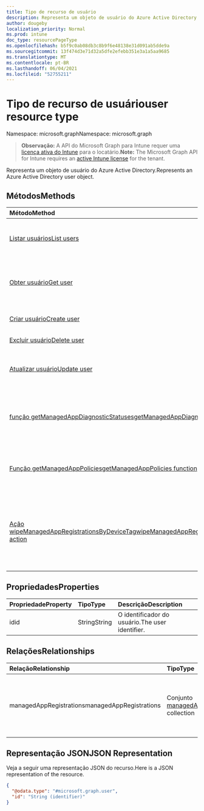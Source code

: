 ```yaml
---
title: Tipo de recurso de usuário
description: Representa um objeto de usuário do Azure Active Directory.
author: dougeby
localization_priority: Normal
ms.prod: intune
doc_type: resourcePageType
ms.openlocfilehash: b5f9c0ab08db3c8b9f6e48138e31d091ab5dde9a
ms.sourcegitcommit: 13f474d3e71d32a5dfe2efebb351e3a1a5aa9685
ms.translationtype: MT
ms.contentlocale: pt-BR
ms.lasthandoff: 06/04/2021
ms.locfileid: "52755211"
---
```

# <a name="user-resource-type"></a><span data-ttu-id="292a4-103">Tipo de recurso de usuário</span><span class="sxs-lookup"><span data-stu-id="292a4-103">user resource type</span></span>

<span data-ttu-id="292a4-104">Namespace: microsoft.graph</span><span class="sxs-lookup"><span data-stu-id="292a4-104">Namespace: microsoft.graph</span></span>

> <span data-ttu-id="292a4-105">**Observação:** A API do Microsoft Graph para Intune requer uma [licença ativa do Intune](https://go.microsoft.com/fwlink/?linkid=839381) para o locatário.</span><span class="sxs-lookup"><span data-stu-id="292a4-105">**Note:** The Microsoft Graph API for Intune requires an [active Intune license](https://go.microsoft.com/fwlink/?linkid=839381) for the tenant.</span></span>

<span data-ttu-id="292a4-106">Representa um objeto de usuário do Azure Active Directory.</span><span class="sxs-lookup"><span data-stu-id="292a4-106">Represents an Azure Active Directory user object.</span></span>

## <a name="methods"></a><span data-ttu-id="292a4-107">Métodos</span><span class="sxs-lookup"><span data-stu-id="292a4-107">Methods</span></span>
|<span data-ttu-id="292a4-108">Método</span><span class="sxs-lookup"><span data-stu-id="292a4-108">Method</span></span>|<span data-ttu-id="292a4-109">Tipo de retorno</span><span class="sxs-lookup"><span data-stu-id="292a4-109">Return Type</span></span>|<span data-ttu-id="292a4-110">Descrição</span><span class="sxs-lookup"><span data-stu-id="292a4-110">Description</span></span>|
|:---|:---|:---|
|[<span data-ttu-id="292a4-111">Listar usuários</span><span class="sxs-lookup"><span data-stu-id="292a4-111">List users</span></span>](../api/intune-mam-user-list.md)|<span data-ttu-id="292a4-112">Coleção [user](../resources/intune-mam-user.md)</span><span class="sxs-lookup"><span data-stu-id="292a4-112">[user](../resources/intune-mam-user.md) collection</span></span>|<span data-ttu-id="292a4-113">Listar propriedades e relações de objetos de [user](../resources/intune-mam-user.md).</span><span class="sxs-lookup"><span data-stu-id="292a4-113">List properties and relationships of the [user](../resources/intune-mam-user.md) objects.</span></span>|
|[<span data-ttu-id="292a4-114">Obter usuário</span><span class="sxs-lookup"><span data-stu-id="292a4-114">Get user</span></span>](../api/intune-mam-user-get.md)|[<span data-ttu-id="292a4-115">user</span><span class="sxs-lookup"><span data-stu-id="292a4-115">user</span></span>](../resources/intune-mam-user.md)|<span data-ttu-id="292a4-116">Ler propriedades e relações de objetos de [user](../resources/intune-mam-user.md).</span><span class="sxs-lookup"><span data-stu-id="292a4-116">Read properties and relationships of the [user](../resources/intune-mam-user.md) object.</span></span>|
|[<span data-ttu-id="292a4-117">Criar usuário</span><span class="sxs-lookup"><span data-stu-id="292a4-117">Create user</span></span>](../api/intune-mam-user-create.md)|[<span data-ttu-id="292a4-118">user</span><span class="sxs-lookup"><span data-stu-id="292a4-118">user</span></span>](../resources/intune-mam-user.md)|<span data-ttu-id="292a4-119">Criar um novo objeto de [user](../resources/intune-mam-user.md).</span><span class="sxs-lookup"><span data-stu-id="292a4-119">Create a new [user](../resources/intune-mam-user.md) object.</span></span>|
|[<span data-ttu-id="292a4-120">Excluir usuário</span><span class="sxs-lookup"><span data-stu-id="292a4-120">Delete user</span></span>](../api/intune-mam-user-delete.md)|<span data-ttu-id="292a4-121">Nenhum</span><span class="sxs-lookup"><span data-stu-id="292a4-121">None</span></span>|<span data-ttu-id="292a4-122">Excluir [user](../resources/intune-mam-user.md).</span><span class="sxs-lookup"><span data-stu-id="292a4-122">Deletes a [user](../resources/intune-mam-user.md).</span></span>|
|[<span data-ttu-id="292a4-123">Atualizar usuário</span><span class="sxs-lookup"><span data-stu-id="292a4-123">Update user</span></span>](../api/intune-mam-user-update.md)|[<span data-ttu-id="292a4-124">user</span><span class="sxs-lookup"><span data-stu-id="292a4-124">user</span></span>](../resources/intune-mam-user.md)|<span data-ttu-id="292a4-125">Atualizar as propriedades de um objeto de [user](../resources/intune-mam-user.md).</span><span class="sxs-lookup"><span data-stu-id="292a4-125">Update the properties of a [user](../resources/intune-mam-user.md) object.</span></span>|
|[<span data-ttu-id="292a4-126">função getManagedAppDiagnosticStatuses</span><span class="sxs-lookup"><span data-stu-id="292a4-126">getManagedAppDiagnosticStatuses function</span></span>](../api/intune-mam-user-getmanagedappdiagnosticstatuses.md)|<span data-ttu-id="292a4-127">Conjunto [managedAppDiagnosticStatus](../resources/intune-mam-managedappdiagnosticstatus.md)</span><span class="sxs-lookup"><span data-stu-id="292a4-127">[managedAppDiagnosticStatus](../resources/intune-mam-managedappdiagnosticstatus.md) collection</span></span>|<span data-ttu-id="292a4-128">Obtém diagnóstico do status de validação para um determinado usuário.</span><span class="sxs-lookup"><span data-stu-id="292a4-128">Gets diagnostics validation status for a given user.</span></span>|
|[<span data-ttu-id="292a4-129">Função getManagedAppPolicies</span><span class="sxs-lookup"><span data-stu-id="292a4-129">getManagedAppPolicies function</span></span>](../api/intune-mam-user-getmanagedapppolicies.md)|<span data-ttu-id="292a4-130">Conjunto [managedAppPolicy](../resources/intune-mam-managedapppolicy.md)</span><span class="sxs-lookup"><span data-stu-id="292a4-130">[managedAppPolicy](../resources/intune-mam-managedapppolicy.md) collection</span></span>|<span data-ttu-id="292a4-131">Obtém as restrições de aplicativo para um determinado usuário.</span><span class="sxs-lookup"><span data-stu-id="292a4-131">Gets app restrictions for a given user.</span></span>|
|[<span data-ttu-id="292a4-132">Ação wipeManagedAppRegistrationsByDeviceTag</span><span class="sxs-lookup"><span data-stu-id="292a4-132">wipeManagedAppRegistrationsByDeviceTag action</span></span>](../api/intune-mam-user-wipemanagedappregistrationsbydevicetag.md)|<span data-ttu-id="292a4-133">Nenhum</span><span class="sxs-lookup"><span data-stu-id="292a4-133">None</span></span>|<span data-ttu-id="292a4-134">Emite uma operação de apagamento em um registro de aplicativo com uma marcação de dispositivo específica.</span><span class="sxs-lookup"><span data-stu-id="292a4-134">Issues a wipe operation on an app registration with specified device tag.</span></span>|

## <a name="properties"></a><span data-ttu-id="292a4-135">Propriedades</span><span class="sxs-lookup"><span data-stu-id="292a4-135">Properties</span></span>
|<span data-ttu-id="292a4-136">Propriedade</span><span class="sxs-lookup"><span data-stu-id="292a4-136">Property</span></span>|<span data-ttu-id="292a4-137">Tipo</span><span class="sxs-lookup"><span data-stu-id="292a4-137">Type</span></span>|<span data-ttu-id="292a4-138">Descrição</span><span class="sxs-lookup"><span data-stu-id="292a4-138">Description</span></span>|
|:---|:---|:---|
|<span data-ttu-id="292a4-139">id</span><span class="sxs-lookup"><span data-stu-id="292a4-139">id</span></span>|<span data-ttu-id="292a4-140">String</span><span class="sxs-lookup"><span data-stu-id="292a4-140">String</span></span>|<span data-ttu-id="292a4-141">O identificador do usuário.</span><span class="sxs-lookup"><span data-stu-id="292a4-141">The user identifier.</span></span>|

## <a name="relationships"></a><span data-ttu-id="292a4-142">Relações</span><span class="sxs-lookup"><span data-stu-id="292a4-142">Relationships</span></span>
|<span data-ttu-id="292a4-143">Relação</span><span class="sxs-lookup"><span data-stu-id="292a4-143">Relationship</span></span>|<span data-ttu-id="292a4-144">Tipo</span><span class="sxs-lookup"><span data-stu-id="292a4-144">Type</span></span>|<span data-ttu-id="292a4-145">Descrição</span><span class="sxs-lookup"><span data-stu-id="292a4-145">Description</span></span>|
|:---|:---|:---|
|<span data-ttu-id="292a4-146">managedAppRegistrations</span><span class="sxs-lookup"><span data-stu-id="292a4-146">managedAppRegistrations</span></span>|<span data-ttu-id="292a4-147">Conjunto [managedAppRegistration](../resources/intune-mam-managedappregistration.md)</span><span class="sxs-lookup"><span data-stu-id="292a4-147">[managedAppRegistration](../resources/intune-mam-managedappregistration.md) collection</span></span>|<span data-ttu-id="292a4-148">Zero ou mais registros de aplicativos gerenciados que pertencem ao usuário.</span><span class="sxs-lookup"><span data-stu-id="292a4-148">Zero or more managed app registrations that belong to the user.</span></span>|

## <a name="json-representation"></a><span data-ttu-id="292a4-149">Representação JSON</span><span class="sxs-lookup"><span data-stu-id="292a4-149">JSON Representation</span></span>
<span data-ttu-id="292a4-150">Veja a seguir uma representação JSON do recurso.</span><span class="sxs-lookup"><span data-stu-id="292a4-150">Here is a JSON representation of the resource.</span></span>
<!-- {
  "blockType": "resource",
  "keyProperty": "id",
  "@odata.type": "microsoft.graph.user"
}
-->
``` json
{
  "@odata.type": "#microsoft.graph.user",
  "id": "String (identifier)"
}
```




